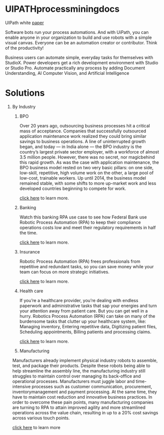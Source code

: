 # UIPATHprocessminingdocs

UIPath white [paper](https://www.uipath.com/resources/automation-whitepapers/automation-enables-business-transformation)

Software bots run your process automations. And with UiPath, you can enable anyone in your organization to build and use robots with a simple visual canvas. Everyone can be an automation creator or contributor. Think of the productivity!

Business users can automate simple, everyday tasks for themselves with StudioX. Power developers get a rich development environment with Studio or Studio Pro. Automate practically any process by adding Document Understanding, AI Computer Vision, and Artificial Intelligence

# Solutions 

1. By Industry 

   1. BPO
      
      Over 20 years ago, outsourcing business processes hit a critical mass of acceptance. Companies that successfully outsourced application maintenance work realized they could bring similar savings to business operations. A line of uninterrupted growth began, and today — in India alone — the BPO industry is the country’s largest private sector employer, with a workforce of almost 3.5 million people. However, there was no secret, nor magicbehind this rapid growth. As was the case with application maintenance, the BPO business model rested on two very basic pillars: on one side, low-skill, repetitive, high volume work on the other, a large pool of low-cost, trainable workers. Up until 2014, the business model remained stable, with some shifts to more up-market work and less developed countries beginning to compete for work.
      
      [click here](https://www.uipath.com/solutions/industry/bpo-automation) to learn more.
      
   2. Banking 
   
      Watch this banking RPA use case to see how Federal Bank use Robotic Process Automation (RPA) to keep their compliance operations costs low and meet their regulatory requirements in half the time.
      
      [click here](https://www.uipath.com/solutions/industry/banking-automation) to learn more. 
      
   3. Insurance 
   
      Robotic Process Automation (RPA) frees professionals from repetitive and redundant tasks, so you can save money while your team can focus on more strategic initiatives.
      
      [click here](https://www.uipath.com/solutions/industry/insurance-automation) to learn more.
      
   4. Health care
   
      If you’re a healthcare provider, you’re dealing with endless paperwork and administrative tasks that sap your energies and turn your attention away from patient care. But you can get well in a hurry. Robotics Process Automation (RPA) can take on many of the burdensome tasks that clutter up your healthcare system, like:
        Managing inventory,
        Entering repetitive data,
        Digitizing patient files,
        Scheduling appointments,
        Billing patients and processing claims.
        
      [click here](https://www.uipath.com/solutions/industry/healthcare-automation) to learn more.
      
   5. Manufacturing 
   
   Manufacturers already implement physical industry robots to assemble, test, and package their products. Despite these robots being able to help streamline the assembly line, the manufacturing industry still struggles to maintain control over managing its back-office and operational processes. Manufacturers must juggle labor and time-intensive processes such as customer communication, procurement, inventorymanagement and payment processing. At the same time, they have to maintain cost reduction and innovative business practices. In order to overcome these pain points, many manufacturing companies are turning to RPA to attain improved agility and more streamlined operations across the value chain, resulting in up to a 20% cost savings across various touch points.
   
   [click here](https://www.uipath.com/solutions/industry/manufacturing-automation) to learn more
